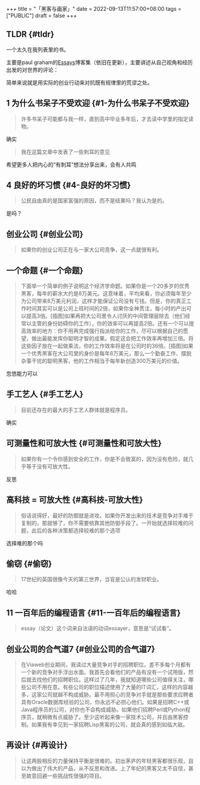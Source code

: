 +++
title = "「黑客与画家」"
date = 2022-09-13T11:57:00+08:00
tags = ["PUBLIC"]
draft = false
+++

## TLDR {#tldr}

一个太久在我列表里的书。

主要是paul graham的[Essays](http://www.paulgraham.com/articles.html)博客集（依旧在更新），主要讲述从自己视角和经历出发的对世界的评论：

简单来说就是用实际的创业行动来对抗既有规律里的荒谬之处。


## 1 为什么书呆子不受欢迎 {#1-为什么书呆子不受欢迎}

> 许多书呆子可能都与我一样，直到高中毕业多年后，才去读中学里的指定读物。

确实

> 我在这篇文章中发表了一些刺耳的意见

希望更多人把内心的“有刺耳”想法分享出来，会有人共鸣


## 4 良好的坏习惯 {#4-良好的坏习惯}

> 公民自由真的是国家富强的原因，而不是结果吗？我认为是的。

是吗？


## 创业公司 {#创业公司}

> 如果你的创业公司正在与一家大公司竞争，这一点就很有利。


## 一个命题 {#一个命题}

> 下面举一个简单的例子说明这个经济学命题。如果你是一个20多岁的优秀黑客，每年的薪水大约是8万美元。这意味着，平均来看，你必须每年至少为公司带来8万美元利润，这样才能保证公司没有亏钱。但是，你的真正工作时间其实可以是公司上班时间的2倍，如果你全神贯注，每小时的产出可以提高3倍。[插图]如果再把大公司里令人讨厌的中间管理层除去（他们经常以主管的身份妨碍你的工作），你的效率可以再提高2倍。还有一个可以提高效率的地方：你不用再完成强行指派给你的工作，尽可以根据自己的愿望，做出最能发挥你聪明才智的成果。假定这会把工作效率再增加三倍。将这些因子放在一起做乘法，你的工作效率将是在公司时的36倍。[插图]如果一个优秀黑客在大公司里的身价是每年8万美元，那么一个勤奋工作、摆脱杂事干扰的聪明黑客，他的工作相当于每年新创造300万美元的价值。

忽悠能力可以


## 手工艺人 {#手工艺人}

> 目前还存在的最大的手工艺人群体就是程序员。

确实


## 可测量性和可放大性 {#可测量性和可放大性}

> 如果你有一个令你感到安全的工作，你是不会致富的，因为没有危险，就几乎等于没有可放大性。

反思


## 高科技 = 可放大性 {#高科技-可放大性}

> 俗话说得好，最好的防御就是进攻。如果你开发出来的技术是竞争对手难于复制的，那就够了，你不需要依靠其他防御手段了。一开始就选择较难的问题，此后的各种决策都选择较难的那个选项

选择难的那个吗


## 偷窃 {#偷窃}

> 17世纪的英国很像今天的第三世界，当官是公认的发财职业。

哈哈


## 11 一百年后的编程语言 {#11-一百年后的编程语言}

> essay（论文）这个词来自法语的动词essayer，意思是“试试看”。


## 创业公司的合气道7 {#创业公司的合气道7}

> 在Viaweb创业期间，我读过大量竞争对手的招聘职位。差不多每个月都有一个新的竞争对手浮出水面。我首先会看他们的产品有没有一个试用版，然后就去找他们的招聘职位。这样过了几年，我就知道哪些公司值得关注，哪些公司不用在意。有些公司的职位描述使用了大量的IT词汇，这样的内容越多，这家公司就越不构成威胁。最不用担心的竞争对手就是那些要求应聘者具有Oracle数据库经验的公司，你永远不必担心他们。如果是招聘C++或Java程序员的公司，对你也不会构成威胁。如果他们招聘Perl或Python程序员，就稍微有点威胁了。至少这听起来像一家技术公司，并且由黑客控制。如果我有幸见到一家招聘Lisp黑客的公司，就会真的感到如临大敌。


## 再设计 {#再设计}

> 让这两股相反的力量保持平衡是很难的。初出茅庐的年轻黑客都很乐观，自以为做出了伟大的产品，从不反思和改进。上了年纪的黑客又太不自信，甚至故意回避一些挑战性很强的项目。